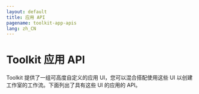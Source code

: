 ```yaml
---
layout: default
title: 应用 API
pagename: toolkit-app-apis
lang: zh_CN
---
```


# Toolkit 应用 API

Toolkit 提供了一组可高度自定义的应用 UI，您可以混合搭配使用这些 UI 以创建工作室的工作流。下面列出了具有这些 UI 的应用的 API。

